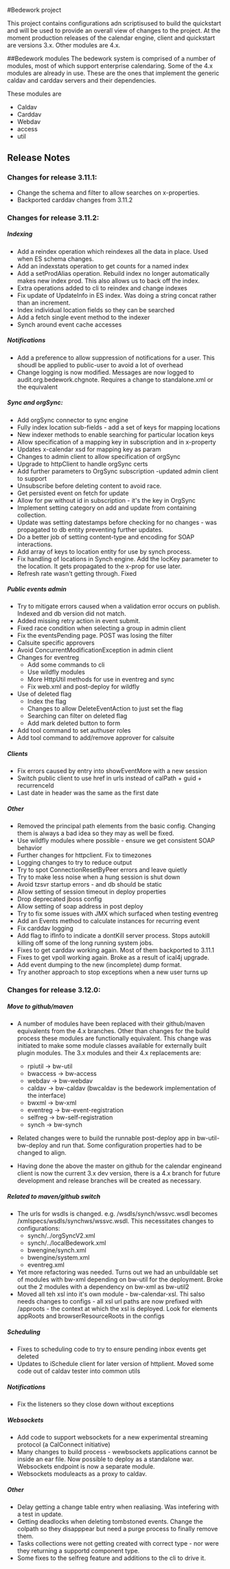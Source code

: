 #Bedework project

This project contains configurations adn scriptisused to build the quickstart and will be used to provide an overall view of changes to the project. At the moment production releases of the calendar engine, client and quickstart are versions 3.x. Other modules are 4.x.

##Bedework modules
The bedework system is comprised of a number of modules, most of which support enterprise calendaring. Some of the 4.x modules are already in use. These are the ones that implement the generic caldav and carddav servers and their dependencies.

These modules are
* Caldav
* Carddav
* Webdav
* access
* util


## Release Notes
### Changes for release 3.11.1:

  * Change the schema and filter to allow searches on x-properties.
  * Backported carddav changes from 3.11.2

### Changes for release 3.11.2:

##### Indexing
  * Add a reindex operation which reindexes all the data in place. Used when ES schema changes.
  * Add an indexstats operation to get counts for a named index
  * Add a setProdAlias operation. Rebuild index no longer automatically makes new index prod. This also allows us to back off the index.
  * Extra operations added to cli to reindex and change indexes
  * Fix update of UpdateInfo in ES index. Was doing a string concat rather than an increment.
  * Index individual location fields so they can be searched
  * Add a fetch single event method to the indexer
  * Synch around event cache accesses

##### Notifications
  * Add a preference to allow suppression of notifications for a user. This shoudl be applied to public-user to avoid a lot of overhead
  * Change logging is now modified. Messages are now logged to audit.org.bedework.chgnote. Requires a change to standalone.xml or the equivalent
  
##### Sync and orgSync:
  * Add orgSync connector to sync engine
  * Fully index location sub-fields - add a set of keys for mapping locations
  * New indexer methods to enable searching for particular location keys
  * Allow specification of a mapping key in subscription and in x-property
  * Updates x-calendar xsd for mapping key as param
  * Changes to admin client to allow specification of orgSync
  * Upgrade to httpClient to handle orgSync certs
  * Add further parameters to OrgSync subscription -updated admin client to support
  * Unsubscribe before deleting content to avoid race.
  * Get persisted event on fetch for update
  * Allow for pw without id in subscription - it's the key in OrgSync
  * Implement setting category on add and update from containing collection.
  * Update was setting datestamps before checking for no changes - was propagated to db entity preventing further updates.
  * Do a better job of setting content-type and encoding for SOAP interactions.
  * Add array of keys to location entity for use by synch process.
  * Fix handling of locations in Synch engine. Add the locKey parameter to the location. It gets propagated to the x-prop for use later.
  * Refresh rate wasn't getting through. Fixed

##### Public events admin
  * Try to mitigate errors caused when a validation error occurs on publish. Indexed and db version did not match.
  * Added missing retry action in event submit.
  * Fixed race condition when selecting a group in admin client
  * Fix the eventsPending page. POST was losing the filter
  * Calsuite specific approvers
  * Avoid ConcurrentModificationException in admin client
  * Changes for eventreg
      * Add some commands to cli
      * Use wildfly modules
      * More HttpUtil methods for use in eventreg and sync
      * Fix web.xml and post-deploy for wildfly
  * Use of deleted flag
      * Index the flag
      * Changes to allow DeleteEventAction to just set the flag
      * Searching can filter on deleted flag
      * Add mark deleted button to form
  * Add tool command to set authuser roles
  * Add tool command to add/remove approver for calsuite

##### Clients
  * Fix errors caused by entry into showEventMore with a new session
  * Switch public client to use href in urls instead of calPath + guid + recurrenceId
  * Last date in header was the same as the first date

##### Other 
  * Removed the principal path elements from the basic config. Changing them is always a bad idea so they may as well be fixed.
  * Use wildfly modules where possible - ensure we get consistent SOAP behavior
  * Further changes for httpclient. Fix to timezones
  * Logging changes to try to reduce output
  * Try to spot ConnectionResetByPeer errors and leave quietly
  * Try to make less noise when a hung session is shut down
  * Avoid tzsvr startup errors - and db should be static
  * Allow setting of session timeout in deploy properties
  * Drop deprecated jboss config
  * Allow setting of soap address in post deploy
  * Try to fix some issues with JMX which surfaced when testing eventreg
  * Add an Events method to calculate instances for recurring event
  * Fix carddav logging
  * Add flag to ifInfo to indicate a dontKill server process. Stops
    autokill killing off some of the long running system jobs.
  * Fixes to get carddav working again. Most of them backported to 3.11.1  
  * Fixes to get vpoll working again. Broke as a result of ical4j upgrade.
  * Add event dumping to the new (incomplete) dump format.
  * Try another approach to stop exceptions when a new user turns up

### Changes for release 3.12.0:
##### Move to github/maven
  * A number of modules have been replaced with their github/maven equivalents from the 4.x branches. Other than changes for the build process these modules are functionally equivalent. This change was initiated to make some module classes available for externally built plugin modules. The 3.x modules and their 4.x replacements are:
    * rpiutil -> bw-util
    * bwaccess -> bw-access
    * webdav -> bw-webdav
    * caldav -> bw-caldav (bwcaldav is the bedework implementation of the interface)
    * bwxml -> bw-xml
    * eventreg -> bw-event-registration
    * selfreg -> bw-self-registration
    * synch -> bw-synch
  * Related changes were to build the runnable post-deploy app in bw-util-bw-deploy and run that. Some configuration properties had to be changed to align.
  
  * Having done the above the master on github for the calendar engineand client is now the current 3.x dev version, there is a 4.x branch for future development and release branches will be created as necessary. 
  
##### Related to maven/github switch
  * The urls for wsdls is changed. e.g. /wsdls/synch/wssvc.wsdl becomes /xmlspecs/wsdls/synchws/wssvc.wsdl. This necessitates changes to configurations:
    * synch/../orgSyncV2.xml
    * synch/../localBedework.xml
    * bwengine/synch.xml
    * bwengine/system.xml
    * eventreg.xml
  * Yet more refactoring was needed. Turns out we had an unbuildable set of modules with bw-xml depending on bw-util for the deployment. Broke out the 2 modules with a dependency on bw-xml as bw-util2
  * Moved all teh xsl into it's own module - bw-calendar-xsl. Thi salso needs changes to configs - all xsl url paths are now prefixed with /approots - the context at which the xsl is deployed. Look for elements appRoots and browserResourceRoots in the configs

##### Scheduling
  * Fixes to scheduling code to try to ensure pending inbox events get deleted
  * Updates to iSchedule client for later version of httplient. Moved some code out of caldav tester into common utils
   
##### Notifications
  * Fix the listeners so they close down without exceptions

##### Websockets
  * Add code to support websockets for a new experimental streaming protocol (a CalConnect initiative)
  * Many changes to build process - wewbsockets applications cannot be inside an ear file. Now possible to deploy as a standalone war. Websockets endpoint is now a separate module.
  * Websockets moduleacts as a proxy to caldav.
  
##### Other 
  * Delay getting a change table entry when realiasing. Was intefering with a test in update.
  * Getting deadlocks when deleting tombstoned events. Change the colpath so they disapppear but need a purge process to finally remove them. 
  * Tasks collections were not getting created with correct type - nor were they returning a supportd component type.
  * Some fixes to the selfreg feature and additions to the cli to drive it.
   
